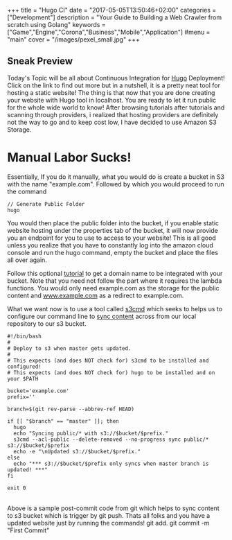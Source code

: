 +++
title = "Hugo CI"
date = "2017-05-05T13:50:46+02:00"
categories = ["Development"]
description = "Your Guide to Building a Web Crawler from scratch using Golang"
keywords = ["Game","Engine","Corona","Business","Mobile","Application"]
#menu = "main"
cover = "/images/pexel_small.jpg"
+++

[1]: https://gohugo.io/
[2]: http://bezdelev.com/post/hugo-aws-lambda-static-website/
[3]: https://github.com/s3tools/s3cmd
[4]: https://kramerc.com/2013/10/23/deploying-to-s3-upon-git-push/

## Sneak Preview
Today's Topic will be all about Continuous Integration for [Hugo][1] Deployment! Click on the link to find out more but in a nutshell, it is a pretty neat tool for hosting a static website! The thing is that now that you are done creating your website with Hugo tool in localhost. You are ready to let it run public for the whole wide world to know! After browsing tutorials after tutorials and scanning through providers, i realized that hosting providers are definitely not the way to go and to keep cost low, I have decided to use Amazon S3 Storage.

# Manual Labor Sucks!
Essentially, If you do it manually, what you would do is create a bucket in S3 with the name "example.com". Followed by which you would proceed to run the command
```
// Generate Public Folder
hugo
```

You would then place the public folder into the bucket, if you enable static website hosting under the properties tab of the bucket, it will now provide you an endpoint for you to use to access to your website! This is all good unless you realize that you have to constantly log into the amazon cloud console and run the hugo command, empty the bucket and place the files all over again.

Follow this optional [tutorial][2] to get a domain name to be integrated with your bucket. Note that you need not follow the part where it requires the lambda functions. You would only need example.com as the storage for the public content and www.example.com as a redirect to example.com.

What we want now is to use a tool called [s3cmd][3] which seeks to helps us to configure our command line to [sync content][4] across from our local repository to our s3 bucket.

```
#!/bin/bash
#
# Deploy to s3 when master gets updated.
#
# This expects (and does NOT check for) s3cmd to be installed and configured!
# This expects (and does NOT check for) hugo to be installed and on your $PATH

bucket='example.com'
prefix=''

branch=$(git rev-parse --abbrev-ref HEAD)

if [[ "$branch" == "master" ]]; then
  hugo
  echo "Syncing public/* with s3://$bucket/$prefix."
  s3cmd --acl-public --delete-removed --no-progress sync public/* s3://$bucket/$prefix
  echo -e "\nUpdated s3://$bucket/$prefix."
else
  echo "*** s3://$bucket/$prefix only syncs when master branch is updated! ***"
fi

exit 0
```
</br>
Above is a sample post-commit code from git which helps to sync content to s3 bucket which is trigger by git push. Thats all folks and you have a updated website just by running the commands!
git add.
git commit -m "First Commit"
